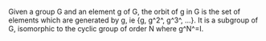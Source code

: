 Given a group G and an element g of G, the orbit of g in G is the set of
elements which are generated by g, ie {g, g^2^, g^3^, ...}. It is a
subgroup of G, isomorphic to the cyclic group of order N where g^N^=I.
